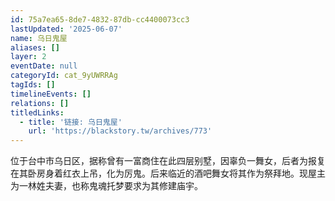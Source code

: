 ```yaml
---
id: 75a7ea65-8de7-4832-87db-cc4400073cc3
lastUpdated: '2025-06-07'
name: 乌日鬼屋
aliases: []
layer: 2
eventDate: null
categoryId: cat_9yUWRRAg
tagIds: []
timelineEvents: []
relations: []
titledLinks:
  - title: '链接: 乌日鬼屋'
    url: 'https://blackstory.tw/archives/773'
---
```

位于台中市乌日区，据称曾有一富商住在此四层别墅，因辜负一舞女，后者为报复在其卧房身着红衣上吊，化为厉鬼。后来临近的酒吧舞女将其作为祭拜地。现屋主为一林姓夫妻，也称鬼魂托梦要求为其修建庙宇。
